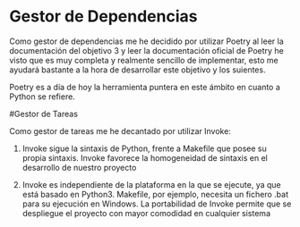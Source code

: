 # Gestor de Dependencias

Como gestor de dependencias me he decidido por utilizar Poetry al leer la documentación del objetivo 3 y leer la documentación oficial de Poetry he visto que es muy completa y realmente sencillo de implementar, esto me ayudará bastante a la hora de desarrollar este objetivo y los suientes.

Poetry es a día de hoy la herramienta puntera en este ámbito en cuanto a Python se refiere.

#Gestor de Tareas

Como gestor de tareas me he decantado por utilizar Invoke:

1. Invoke sigue la sintaxis de Python, frente a Makefile que posee su propia sintaxis. Invoke favorece la homogeneidad de sintaxis en el desarrollo de nuestro proyecto

2. Invoke es independiente de la plataforma en la que se ejecute, ya que está basado en Python3. Makefile, por ejemplo, necesita un fichero .bat para su ejecución en Windows. La portabilidad de Invoke permite que se despliegue el proyecto con mayor comodidad en cualquier sistema
